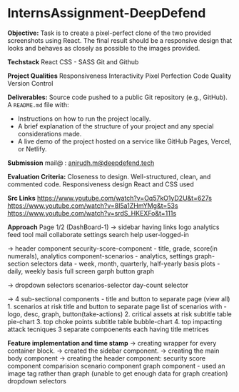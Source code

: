 # InternsAssignment-DeepDefend

**Objective:**
Task is to create a pixel-perfect clone of the two provided screenshots using React. The
final result should be a responsive design that looks and behaves as closely as possible to
the images provided.

**Techstack**
React
CSS - SASS
Git and Github

**Project Qualities**
Responsiveness
Interactivity
Pixel Perfection
Code Quality
Version Control

**Deliverables:**
Source code pushed to a public Git repository (e.g., GitHub).
A `README.md` file with:
- Instructions on how to run the project locally.
- A brief explanation of the structure of your project and any special considerations made.
- A live demo of the project hosted on a service like GitHub Pages, Vercel, or Netlify.

**Submission** 
mail@ : anirudh.m@deepdefend.tech

**Evaluation Criteria:**
Closeness to design.
Well-structured, clean, and commented code.
Responsiveness design
React and CSS used

**Src Links**
https://www.youtube.com/watch?v=Oq57kO1yD2U&t=627s
https://www.youtube.com/watch?v=8I5a1ZHmYMg&t=53s
https://www.youtube.com/watch?v=srdS_HKEXFo&t=111s

**Approach**
Page 1/2 (DashBoard-1)
-> sidebar having links
    logo
    analytics
    feed
    tool
    mail
    collaborate
    settings
    search
    help
    user-logged-in

-> header component
    security-score-component - title, grade, score(in numerals), analytics
    component-scenarios - analytics, settings
    graph-section
        selectors 
            data - week, month, quarterly, half-yearly basis
            plots - daily, weekly basis
        full screen garph button
        graph

-> dropdown selectors
    scenarios-selector
    day-count selector

-> 4 sub-sectional components - title and button to separate page (view all)
    1. scenarios at risk
        title and button to separate page
        list of scenarios with - logo, desc, graph, button(take-actions)
    2. critical assets at risk
        subtitle
        table
        pie-chart
    3. top choke points
        subtitle
        table
        bubble-chart
    4. top impacting attack tecniques
        3 separate compoenents each having
            title
            metrices

**Feature implementation and time stamp**
-> creating wrapper for every container block.
-> created the sidebar component.
-> creating the main body component
-> creating the 
            header component:
                security score component
                comparision scenario component
                graph component - used an image tag rather than graph (unable to get enough data for graph creation)
            dropdown selectors